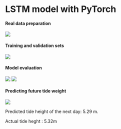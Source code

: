 # LSTM model with PyTorch

#### Real data preparation
![](./version6/real-data.png)

#### Training and validation sets
![](./version6/train-test.png)

#### Model evaluation
![](./version6/compared.png)
![](./version6/predicted-validation.png)

#### Predicting future tide weight
![](./version6/next-day.png)

Predicted tide height of the next day: 5.29 m. 

Actual tide heght : 5.32m

